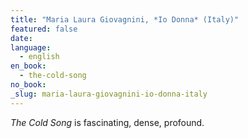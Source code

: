 ```yaml
---
title: "Maria Laura Giovagnini, *Io Donna* (Italy)"
featured: false
date:
language:
  - english
en_book:
  - the-cold-song
no_book:
_slug: maria-laura-giovagnini-io-donna-italy
---
```


_The Cold Song_ is fascinating, dense, profound.

